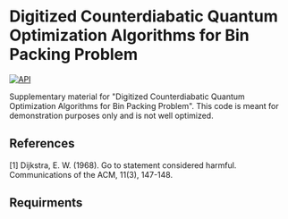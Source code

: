 # Digitized Counterdiabatic Quantum Optimization Algorithms for Bin Packing Problem 
[![API](https://img.shields.io/badge/API-MindQuantum-red)](https://www.mindspore.cn/mindquantum/docs/zh-CN/master/overview.html)

Supplementary material for "Digitized Counterdiabatic Quantum Optimization Algorithms for Bin Packing Problem". This code is meant for demonstration purposes only and is not well optimized.

## References
<a id="1">[1]</a> 
Dijkstra, E. W. (1968). 
Go to statement considered harmful. 
Communications of the ACM, 11(3), 147-148.

## Requirments


